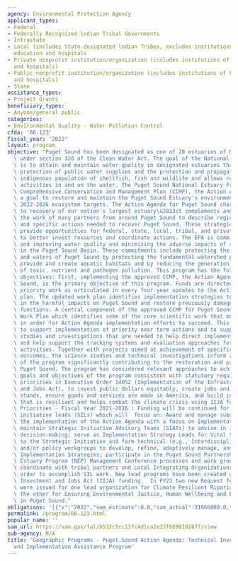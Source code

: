 ```yaml
---
agency: Environmental Protection Agency
applicant_types:
- Federal
- Federally Recognized lndian Tribal Governments
- Intrastate
- Local (includes State-designated lndian Tribes, excludes institutions of higher
  education and hospitals
- Private nonprofit institution/organization (includes institutions of higher education
  and hospitals)
- Public nonprofit institution/organization (includes institutions of higher education
  and hospitals)
- State
assistance_types:
- Project Grants
beneficiary_types:
- Anyone/general public
categories:
- Environmental Quality - Water Pollution Control
cfda: '66.123'
fiscal_year: '2022'
layout: program
objective: "Puget Sound has been designated as one of 28 estuaries of National Significance\
  \ under section 320 of the Clean Water Act. The goal of the National Estuary Program\
  \ is to attain and maintain water quality in designated estuaries that will assure\
  \ protection of public water supplies and the protection and propagation of a balanced,\
  \ indigenous population of shellfish, fish and wildlife and allows recreational\
  \ activities in and on the water. The Puget Sound National Estuary Program's approved\
  \ Comprehensive Conservation and Management Plan (CCMP), the Action Agenda, has\
  \ a goal to restore and maintain the Puget Sound Estuary's environment by meeting\
  \ 2022-2026 ecosystem targets. The Action Agenda for Puget Sound charts the course\
  \ to recovery of our nation's largest estuary\u2013it complements and incorporates\
  \ the work of many partners from around Puget Sound to describe regional strategies\
  \ and specific actions needed to recover Puget Sound. These strategies and actions\
  \ provide opportunities for federal, state, local, tribal, and private entities\
  \ to better invest resources and coordinate actions. The EPA is committed to protecting\
  \ and improving water quality and minimizing the adverse impacts of rapid development\
  \ in the Puget Sound Basin. These commitments include protecting the watersheds\
  \ and waters of Puget Sound by protecting the fundamental watershed processes that\
  \ provide and create aquatic habitats and by reducing the generation and release\
  \ of toxic, nutrient and pathogen pollution. This program has the following main\
  \ objectives: First, implementing the approved CCMP, the Action Agenda for Puget\
  \ Sound, is the primary objective of this program. Funds are directed to the highest\
  \ priority work as articulated in every four-year updates to the Action Agenda work\
  \ plan. The updated work plan identifies implementation strategies to achieve reductions\
  \ in the harmful impacts on Puget Sound and restore previously damaged aquatic ecosystem\
  \ functions. A central component of the approved CCMP for Puget Sound is its Science\
  \ Work Plan which identifies some of the core scientific work that must be completed\
  \ in order for Action Agenda implementation efforts to succeed. This program is\
  \ to support implementation of priority near term actions and to support the technical\
  \ studies and investigations that are needed to help direct implementation priorities\
  \ and help support the tracking systems and evaluation approaches for implementation\
  \ activities. Together with projects aimed at achievement of specific environmental\
  \ outcomes, the science studies and technical investigations inform adaptive management\
  \ of the program significantly contributing to the restoration and protection of\
  \ Puget Sound. The program has considered relevant approaches to achieving the intended\
  \ goals and objectives of the program consistent with statutory requirements, including\
  \ priorities in Executive Order 14052 (Implementation of the Infrastructure Investment\
  \ and Jobs Act), to invest public dollars equitably, create jobs and high labor\
  \ stands, ensure goods and services are made in America, and build infrastructure\
  \ that is resilient and helps combat the climate crisis using IIJA funds. Funding\
  \ Priorities - Fiscal Year 2021-2026 : Funding will be continued for the three strategic\
  \ initiative leads (SILs) which will  focus on: Award and manage subawards to support\
  \ the implementation of the Action Agenda with a focus on Implementation Strategies;\
  \ maintain Strategic Initiative Advisory Teams (SIATs) to advise in investment-related\
  \ decision-making; serve as Implementation Strategy Leads for Vital Signs related\
  \ to the Strategic Initiative and form technical (e.g., Interdisciplinary Teams)\
  \ and/or policy workgroups to develop, refine, adaptively manage, and operationalize\
  \ Implementation Strategies; participate in the Puget Sound Partnership and National\
  \ Estuary Program (NEP) Management Conference processes and work groups; and proactively\
  \ coordinate with tribal partners and Local Integrating Organizations (LIOs) in\
  \ order to accomplish SIL work. New lead programs have been created with Infrastructure\
  \ Investment and Jobs Act (IIJA) funding.  In FY23 two new Request for Applications\
  \ were issued for one lead organization for Climate Resilient Riparian Systems and\
  \ the other for Ensuring Environmental Justice, Human Wellbeing and Ecosystem Recovery\
  \ in Puget Sound."
obligations: '[{"x":"2022","sam_estimate":0.0,"sam_actual":31666000.0,"usa_spending_actual":17503944.0},{"x":"2023","sam_estimate":56585000.0,"sam_actual":0.0,"usa_spending_actual":33936056.0},{"x":"2024","sam_estimate":26077000.0,"sam_actual":0.0,"usa_spending_actual":0.0}]'
permalink: /program/66.123.html
popular_name: ''
sam_url: https://sam.gov/fal/b532c5cc11fc4d1ca2e23f889010287f/view
sub-agency: N/A
title: 'Geographic Programs - Puget Sound Action Agenda: Technical Investigations
  and Implementation Assistance Program'
---
```

